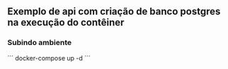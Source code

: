 ## Exemplo de api com criação de banco postgres na execução do contêiner 

### Subindo ambiente
´´´
docker-compose up -d
´´´
